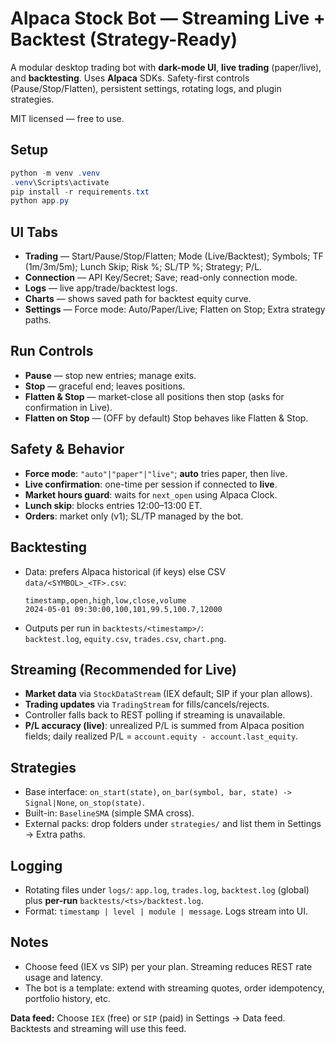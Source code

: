# Alpaca Stock Bot — Streaming Live + Backtest (Strategy-Ready)

A modular desktop trading bot with **dark-mode UI**, **live trading** (paper/live), and **backtesting**. Uses **Alpaca** SDKs. Safety-first controls (Pause/Stop/Flatten), persistent settings, rotating logs, and plugin strategies.

MIT licensed — free to use.

## Setup
```powershell
python -m venv .venv
.venv\Scripts\activate
pip install -r requirements.txt
python app.py
```

## UI Tabs
- **Trading** — Start/Pause/Stop/Flatten; Mode (Live/Backtest); Symbols; TF (1m/3m/5m); Lunch Skip; Risk %; SL/TP %; Strategy; P/L.
- **Connection** — API Key/Secret; Save; read-only connection mode.
- **Logs** — live app/trade/backtest logs.
- **Charts** — shows saved path for backtest equity curve.
- **Settings** — Force mode: Auto/Paper/Live; Flatten on Stop; Extra strategy paths.

## Run Controls
- **Pause** — stop new entries; manage exits.
- **Stop** — graceful end; leaves positions.
- **Flatten & Stop** — market-close all positions then stop (asks for confirmation in Live).
- **Flatten on Stop** — (OFF by default) Stop behaves like Flatten & Stop.

## Safety & Behavior
- **Force mode**: `"auto"|"paper"|"live"`; **auto** tries paper, then live.
- **Live confirmation**: one-time per session if connected to **live**.
- **Market hours guard**: waits for `next_open` using Alpaca Clock.
- **Lunch skip**: blocks entries 12:00–13:00 ET.
- **Orders**: market only (v1); SL/TP managed by the bot.

## Backtesting
- Data: prefers Alpaca historical (if keys) else CSV `data/<SYMBOL>_<TF>.csv`:
  ```csv
  timestamp,open,high,low,close,volume
  2024-05-01 09:30:00,100,101,99.5,100.7,12000
  ```
- Outputs per run in `backtests/<timestamp>/`:  
  `backtest.log`, `equity.csv`, `trades.csv`, `chart.png`.

## Streaming (Recommended for Live)
- **Market data** via `StockDataStream` (IEX default; SIP if your plan allows).
- **Trading updates** via `TradingStream` for fills/cancels/rejects.
- Controller falls back to REST polling if streaming is unavailable.
- **P/L accuracy (live)**: unrealized P/L is summed from Alpaca position fields; daily realized P/L = `account.equity - account.last_equity`.

## Strategies
- Base interface: `on_start(state)`, `on_bar(symbol, bar, state) -> Signal|None`, `on_stop(state)`.
- Built-in: `BaselineSMA` (simple SMA cross).
- External packs: drop folders under `strategies/` and list them in Settings → Extra paths.

## Logging
- Rotating files under `logs/`: `app.log`, `trades.log`, `backtest.log` (global) plus **per-run** `backtests/<ts>/backtest.log`.
- Format: `timestamp | level | module | message`. Logs stream into UI.

## Notes
- Choose feed (IEX vs SIP) per your plan. Streaming reduces REST rate usage and latency.
- The bot is a template: extend with streaming quotes, order idempotency, portfolio history, etc.


**Data feed:** Choose `IEX` (free) or `SIP` (paid) in Settings → Data feed. Backtests and streaming will use this feed.